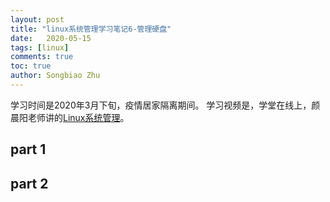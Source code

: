 ```yaml
---
layout: post
title: "linux系统管理学习笔记6-管理硬盘"
date:   2020-05-15
tags: [linux]
comments: true
toc: true
author: Songbiao Zhu
---
```


学习时间是2020年3月下旬，疫情居家隔离期间。
学习视频是，学堂在线上，颜晨阳老师讲的[Linux系统管理](https://www.icourse163.org/course/NBCC-437004)。
<!-- more -->
## part 1





## part 2



